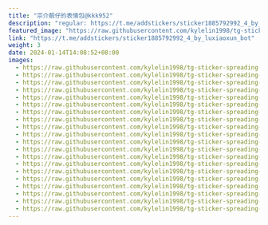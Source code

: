 ```yaml
---
title: "宗介靓仔的表情包@kkk952"
description: "regular: https://t.me/addstickers/sticker1885792992_4_by_luxiaoxun_bot"
featured_image: "https://raw.githubusercontent.com/kylelin1998/tg-sticker-spreading-worldwide-images/main/img/4e6589fb-21d5-4885-a888-d317c09c3b1b.jpg"
link: "https://t.me/addstickers/sticker1885792992_4_by_luxiaoxun_bot"
weight: 3
date: 2024-01-14T14:08:52+08:00
images:
  - https://raw.githubusercontent.com/kylelin1998/tg-sticker-spreading-worldwide-images/main/img/4e6589fb-21d5-4885-a888-d317c09c3b1b.jpg
  - https://raw.githubusercontent.com/kylelin1998/tg-sticker-spreading-worldwide-images/main/img/6b8196a1-36a3-4c62-b649-2325086d88fc.jpg
  - https://raw.githubusercontent.com/kylelin1998/tg-sticker-spreading-worldwide-images/main/img/faa88566-cae8-44ca-b05c-844f0badf861.jpg
  - https://raw.githubusercontent.com/kylelin1998/tg-sticker-spreading-worldwide-images/main/img/b03a3382-9f32-4039-8913-08a6cdf3352d.jpg
  - https://raw.githubusercontent.com/kylelin1998/tg-sticker-spreading-worldwide-images/main/img/b63ba98f-b1a8-4e0c-b214-a2fa5fdd47c1.jpg
  - https://raw.githubusercontent.com/kylelin1998/tg-sticker-spreading-worldwide-images/main/img/98f41c20-9127-4cf6-9f34-990c323c9c9d.jpg
  - https://raw.githubusercontent.com/kylelin1998/tg-sticker-spreading-worldwide-images/main/img/2ae3731f-8324-4bdc-bd93-c8def20ee323.jpg
  - https://raw.githubusercontent.com/kylelin1998/tg-sticker-spreading-worldwide-images/main/img/e825c277-e853-4ea2-9e26-db2928c32145.jpg
  - https://raw.githubusercontent.com/kylelin1998/tg-sticker-spreading-worldwide-images/main/img/372de5e8-51ca-4265-abde-9214b87d6579.jpg
  - https://raw.githubusercontent.com/kylelin1998/tg-sticker-spreading-worldwide-images/main/img/9207fe62-59f6-4eb3-a115-554940391bec.jpg
  - https://raw.githubusercontent.com/kylelin1998/tg-sticker-spreading-worldwide-images/main/img/61c68b38-0cdc-41c3-bc06-d90ff188fa3b.jpg
  - https://raw.githubusercontent.com/kylelin1998/tg-sticker-spreading-worldwide-images/main/img/014697d1-a64d-4cd5-8d98-844fe7e365bd.jpg
  - https://raw.githubusercontent.com/kylelin1998/tg-sticker-spreading-worldwide-images/main/img/0a874ac8-9c6c-4626-b229-2779937ef820.jpg
  - https://raw.githubusercontent.com/kylelin1998/tg-sticker-spreading-worldwide-images/main/img/05625c0d-a704-419f-9278-d597733ec752.jpg
  - https://raw.githubusercontent.com/kylelin1998/tg-sticker-spreading-worldwide-images/main/img/9ddd7aed-cc36-4a32-91b6-b806b7dd799d.jpg
  - https://raw.githubusercontent.com/kylelin1998/tg-sticker-spreading-worldwide-images/main/img/63adf00e-8148-4ccd-a802-746ec7eeb2a4.jpg
  - https://raw.githubusercontent.com/kylelin1998/tg-sticker-spreading-worldwide-images/main/img/b81ab551-79a7-4eaf-ac3b-70418b96b1cc.jpg
  - https://raw.githubusercontent.com/kylelin1998/tg-sticker-spreading-worldwide-images/main/img/d80f41f0-928d-4837-aedf-a42d0c23c236.jpg
  - https://raw.githubusercontent.com/kylelin1998/tg-sticker-spreading-worldwide-images/main/img/bda08ca0-c28c-4a3c-aa82-cad5429adb12.jpg
  - https://raw.githubusercontent.com/kylelin1998/tg-sticker-spreading-worldwide-images/main/img/41081887-d2b5-4f8c-a992-5867a027f068.jpg
---
```

